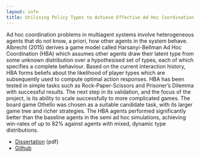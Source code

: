 ```yaml
---
layout: info
title: Utilising Policy Types to Achieve Effective Ad Hoc Coordination in the Game Othello
---
```


Ad hoc coordination problems in multiagent systems involve heterogeneous agents that do not know, a priori, how other agents in the system behave. Albrecht (2015) derives a game model called Harsanyi-Bellman Ad Hoc Coordination (HBA) which assumes other agents draw their latent type from some unknown distribution over a hypothesised set of types, each of which specifies a complete behaviour. Based on the current interaction history, HBA forms beliefs about the likelihood of player types which are subsequently used to compute optimal action responses. HBA has been tested in simple tasks such as Rock-Paper-Scissors and Prisoner’s Dilemma with successful results. The next step in its validation, and the focus of the project, is its ability to scale successfully to more complicated games. The board game Othello was chosen as a suitable candidate task, with its larger game tree and richer strategies. The HBA agents performed significantly better than the baseline agents in the semi ad hoc simulations, achieving win-rates of up to 82% against agents with mixed, dynamic type distributions. 

* [Dissertation](../assets/adhoc_coord.pdf) (pdf)
* [Github](https://github.com/Stevinson/HBAdissertation)

